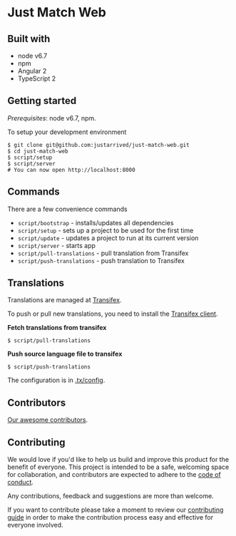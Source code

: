 # Just Match Web

## Built with

- node v6.7
- npm
- Angular 2
- TypeScript 2

## Getting started

_Prerequisites_: node v6.7, npm.

To setup your development environment

```
$ git clone git@github.com:justarrived/just-match-web.git
$ cd just-match-web
$ script/setup
$ script/server
# You can now open http://localhost:8000
```

## Commands

There are a few convenience commands

- `script/bootstrap` - installs/updates all dependencies
- `script/setup` - sets up a project to be used for the first time
- `script/update` - updates a project to run at its current version
- `script/server` - starts app
- `script/pull-translations` - pull translation from Transifex
- `script/push-translations` - push translation to Transifex

## Translations

Translations are managed at [Transifex](https://www.transifex.com/justarrived/just-match-frontend).

To push or pull new translations, you need to install the [Transifex client](http://docs.transifex.com/client/setup/).

__Fetch translations from transifex__

```
$ script/pull-translations
```

__Push source language file to transifex__

```
$ script/push-translations
```

The configuration is in [.tx/config](.tx/config).

## Contributors

[Our awesome contributors](https://github.com/justarrived/just-match-frontend/graphs/contributors).

## Contributing

We would love if you'd like to help us build and improve this product for the
benefit of everyone. This project is intended to be a safe, welcoming space for collaboration, and contributors are expected to adhere to the [code of conduct](CODE_OF_CONDUCT.md).

Any contributions, feedback and suggestions are more than welcome.

If you want to contribute please take a moment to review our [contributing guide](CONTRIBUTING.md) in order to make the contribution process easy and effective for everyone involved.
